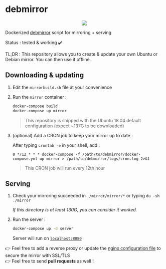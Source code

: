 # debmirror

<p align="center">
    <a href="https://travis-ci.com/flavienbwk/debmirror.svg?branch=master" target="_blank">
        <img src="https://travis-ci.com/flavienbwk/debmirror.svg?branch=master"/>
    </a>
</p>

Dockerized [debmirror](https://help.ubuntu.com/community/Debmirror) script for mirroring + serving

Status : tested & working :heavy_check_mark:</p>

TL;DR : This repository allows you to create & update your own Ubuntu or Debian mirror. You can then use it offline.

## Downloading & updating

1. Edit the `mirrorbuild.sh` file at your convenience

2. Run the `mirror` container :

    ```bash
    docker-compose build
    docker-compose up mirror
    ```

    > This repository is shipped with the Ubuntu 18.04 default configuration (expect ~137G to be downloaded)

3. (optional) Add a CRON job to keep your mirror up to date :

    After typing `crontab -e` in your shell, add :

    ```cron
    0 */12 * * * docker-compose -f /path/to/debmirror/docker-compose.yml up mirror > /path/to/debmirror/logs/cron.log 2>&1
    ```

    > This CRON job will run every 12th hour

## Serving

1. Check your mirroring succeeded in `./mirror/mirror/*` or typing `du -sh ./mirror`

    _If this directory is at least 130G, you can consider it worked._

2. Run the server :

    ```bash
    docker-compose up -d server
    ```

    Server will run on [`localhost:8080`](http://localhost:8080)  

:point_right: Feel free to add a reverse proxy or update the [nginx configuration file](./nginx.conf) to secure the mirror with SSL/TLS  
:point_right: Feel free to send **pull requests** as well !
